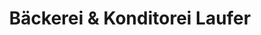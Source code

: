 ---
title: "Bäckerei & Konditorei Laufer"
url: /berlin/baeckerei-und-konditorei-laufer-seebadstrasse/
shop: Bäckerei
---